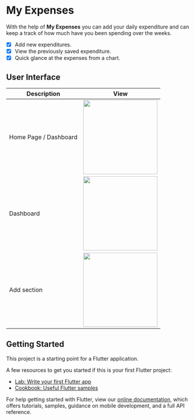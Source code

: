 # My Expenses
With the help of **My Expenses** you can add your daily expenditure and can keep a track of how much have you been spending over the weeks.

- [x] Add new expenditures.
- [x] View the previously saved expenditure.
- [x] Quick glance at the expenses from a chart.

## User Interface

| Description | View |
| ----------- | ---- |
| Home Page / Dashboard | <img src = "https://user-images.githubusercontent.com/61821926/125618790-7e01f8ed-a33f-42c6-8be0-0613486d8b49.png" width = "200" /> |
| Dashboard | <img src = "https://user-images.githubusercontent.com/61821926/125619580-c6b67318-7905-481c-a934-ce1c117c51e5.png" width = "200" /> |
| Add section | <img src = "https://user-images.githubusercontent.com/61821926/125620339-4790c327-5f02-4da3-a417-db94f8767451.png" width = "200" /> |







## Getting Started

This project is a starting point for a Flutter application.

A few resources to get you started if this is your first Flutter project:

- [Lab: Write your first Flutter app](https://flutter.dev/docs/get-started/codelab)
- [Cookbook: Useful Flutter samples](https://flutter.dev/docs/cookbook)

For help getting started with Flutter, view our
[online documentation](https://flutter.dev/docs), which offers tutorials,
samples, guidance on mobile development, and a full API reference.
